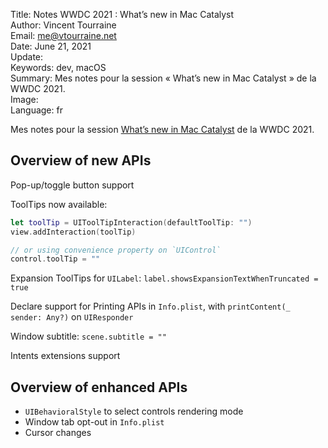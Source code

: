 Title:     Notes WWDC 2021 : What’s new in Mac Catalyst  
Author:    Vincent Tourraine  
Email:     me@vtourraine.net  
Date:      June 21, 2021  
Update:    
Keywords:  dev, macOS  
Summary:   Mes notes pour la session « What’s new in Mac Catalyst » de la WWDC 2021.  
Image:     
Language:  fr  


Mes notes pour la session [What’s new in Mac Catalyst](https://developer.apple.com/videos/play/wwdc2021/10052/) de la WWDC 2021.

## Overview of new APIs

Pop-up/toggle button support

ToolTips now available:

```swift
let toolTip = UIToolTipInteraction(defaultToolTip: "")
view.addInteraction(toolTip)

// or using convenience property on `UIControl`
control.toolTip = ""
```

Expansion ToolTips for `UILabel`: `label.showsExpansionTextWhenTruncated = true`

Declare support for Printing APIs in `Info.plist`, with `printContent(_ sender: Any?)` on `UIResponder`

Window subtitle: `scene.subtitle = ""`

Intents extensions support

## Overview of enhanced APIs

- `UIBehavioralStyle` to select controls rendering mode
- Window tab opt-out in `Info.plist`
- Cursor changes
